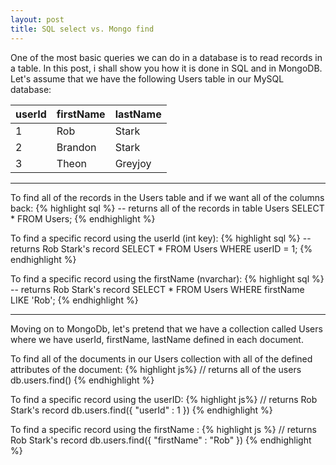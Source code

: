 ```yaml
---
layout: post
title: SQL select vs. Mongo find
---
```


One of the most basic queries we can do in a database is to read records in a table. In this post, i shall show you how it is done in SQL and in MongoDB. Let's assume that we have the following Users table in our MySQL database:

| userId        | firstName     | lastName  |
| ------------- |---------------| --------	|
| 1      		| Rob			| Stark 	|
| 2		        | Brandon     	| Stark 	|
| 3				| Theon         | Greyjoy 	|

---

To find all of the records in the Users table and if we want all of the columns back:
{% highlight sql %}
-- returns all of the records in table Users
SELECT * 
FROM Users;
{% endhighlight %}

To find a specific record using the userId (int key):
{% highlight sql %}
-- returns Rob Stark's record
SELECT * 
FROM Users
WHERE userID = 1;
{% endhighlight %}

To find a specific record using the firstName (nvarchar):
{% highlight sql %}
-- returns Rob Stark's record
SELECT * 
FROM Users
WHERE firstName LIKE 'Rob';
{% endhighlight %}

---
Moving on to MongoDb, let's pretend that we have a collection called Users where we have userId, firstName, lastName defined in each document.

To find all of the documents in our Users collection with all of the defined attributes of the document:
{% highlight js%}
// returns all of the users 
db.users.find()
{% endhighlight %}

To find a specific record using the userID:
{% highlight js%}
// returns Rob Stark's record
db.users.find({ "userId" : 1 })
{% endhighlight %}

To find a specific record using the firstName :
{% highlight js %}
// returns Rob Stark's record
db.users.find({ "firstName" : "Rob" })
{% endhighlight %}